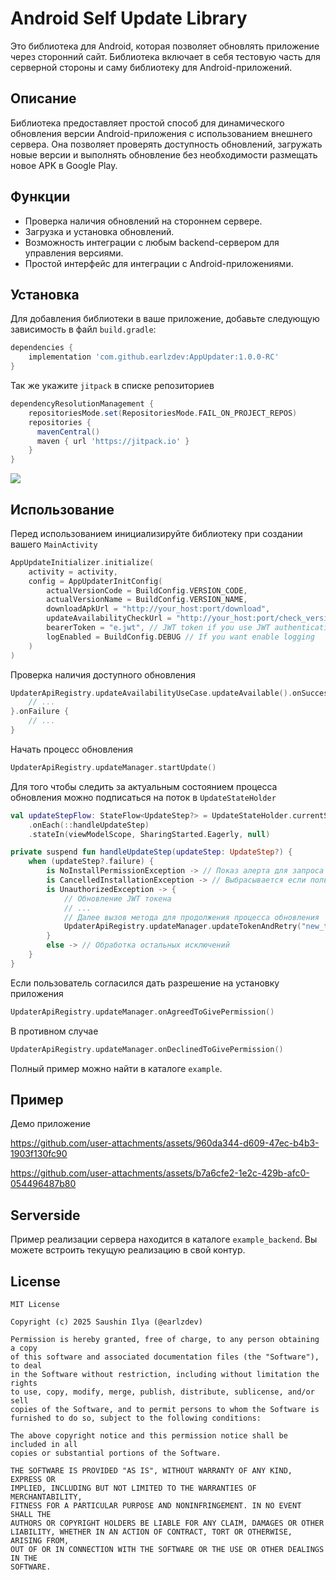 # Android Self Update Library

Это библиотека для Android, которая позволяет обновлять приложение через сторонний сайт. Библиотека включает в себя тестовую часть для серверной стороны и саму библиотеку для Android-приложений.

## Описание

Библиотека предоставляет простой способ для динамического обновления версии Android-приложения с использованием внешнего сервера. Она позволяет проверять доступность обновлений, загружать новые версии и выполнять обновление без необходимости размещать новое APK в Google Play.

## Функции

- Проверка наличия обновлений на стороннем сервере.
- Загрузка и установка обновлений.
- Возможность интеграции с любым backend-сервером для управления версиями.
- Простой интерфейс для интеграции с Android-приложениями.

## Установка

Для добавления библиотеки в ваше приложение, добавьте следующую зависимость в файл `build.gradle`:

```gradle
dependencies {
    implementation 'com.github.earlzdev:AppUpdater:1.0.0-RC'
}
```

Так же укажите `jitpack` в списке репозиториев
```gradle
dependencyResolutionManagement {
    repositoriesMode.set(RepositoriesMode.FAIL_ON_PROJECT_REPOS)
    repositories {
      mavenCentral()
      maven { url 'https://jitpack.io' }
    }
}
```

[![](https://jitpack.io/v/earlzdev/AppUpdater.svg)](https://jitpack.io/#earlzdev/AppUpdater)


## Использование

Перед использованием инициализируйте библиотеку при создании вашего `MainActivity`
```kotlin
AppUpdateInitializer.initialize(
    activity = activity,
    config = AppUpdaterInitConfig(
        actualVersionCode = BuildConfig.VERSION_CODE,
        actualVersionName = BuildConfig.VERSION_NAME,
        downloadApkUrl = "http://your_host:port/download",
        updateAvailabilityCheckUrl = "http://your_host:port/check_version",
        bearerToken = "e.jwt", // JWT token if you use JWT authentication
        logEnabled = BuildConfig.DEBUG // If you want enable logging
    )
)
```

Проверка наличия доступного обновления
```kotlin
UpdaterApiRegistry.updateAvailabilityUseCase.updateAvailable().onSuccess { updateAvailable: Boolean ->
    // ...           
}.onFailure {
    // ...
}
```

Начать процесс обновления
```kotlin
UpdaterApiRegistry.updateManager.startUpdate()
```

Для того чтобы следить за актуальным состоянием процесса обновления можно подписаться на поток в `UpdateStateHolder`
```kotlin
val updateStepFlow: StateFlow<UpdateStep?> = UpdateStateHolder.currentStateFlow()
    .onEach(::handleUpdateStep)
    .stateIn(viewModelScope, SharingStarted.Eagerly, null)

private suspend fun handleUpdateStep(updateStep: UpdateStep?) {
    when (updateStep?.failure) {
        is NoInstallPermissionException -> // Показ алерта для запроса разрешения
        is CancelledInstallationException -> // Выбрасывается если пользователь нажал кнопку "Отмена" в системном диалоге подтверждения установки
        is UnauthorizedException -> {
            // Обновление JWT токена
            // ...
            // Далее вызов метода для продолжения процесса обновления
            UpdaterApiRegistry.updateManager.updateTokenAndRetry("new_token")
        }
        else -> // Обработка остальных исключений
    }
}
```

Если пользователь согласился дать разрешение на установку приложения
```kotlin
UpdaterApiRegistry.updateManager.onAgreedToGivePermission()
```

В противном случае
```kotlin
UpdaterApiRegistry.updateManager.onDeclinedToGivePermission()
```

Полный пример можно найти в каталоге `example`.

## Пример

Демо приложение

https://github.com/user-attachments/assets/960da344-d609-47ec-b4b3-1903f130fc90

https://github.com/user-attachments/assets/b7a6cfe2-1e2c-429b-afc0-054496487b80

## Serverside

Пример реализации сервера находится в каталоге `example_backend`. Вы можете встроить текущую реализацию в свой контур.

## License

```
MIT License

Copyright (c) 2025 Saushin Ilya (@earlzdev)

Permission is hereby granted, free of charge, to any person obtaining a copy
of this software and associated documentation files (the "Software"), to deal
in the Software without restriction, including without limitation the rights
to use, copy, modify, merge, publish, distribute, sublicense, and/or sell
copies of the Software, and to permit persons to whom the Software is
furnished to do so, subject to the following conditions:

The above copyright notice and this permission notice shall be included in all
copies or substantial portions of the Software.

THE SOFTWARE IS PROVIDED "AS IS", WITHOUT WARRANTY OF ANY KIND, EXPRESS OR
IMPLIED, INCLUDING BUT NOT LIMITED TO THE WARRANTIES OF MERCHANTABILITY,
FITNESS FOR A PARTICULAR PURPOSE AND NONINFRINGEMENT. IN NO EVENT SHALL THE
AUTHORS OR COPYRIGHT HOLDERS BE LIABLE FOR ANY CLAIM, DAMAGES OR OTHER
LIABILITY, WHETHER IN AN ACTION OF CONTRACT, TORT OR OTHERWISE, ARISING FROM,
OUT OF OR IN CONNECTION WITH THE SOFTWARE OR THE USE OR OTHER DEALINGS IN THE
SOFTWARE.
```
